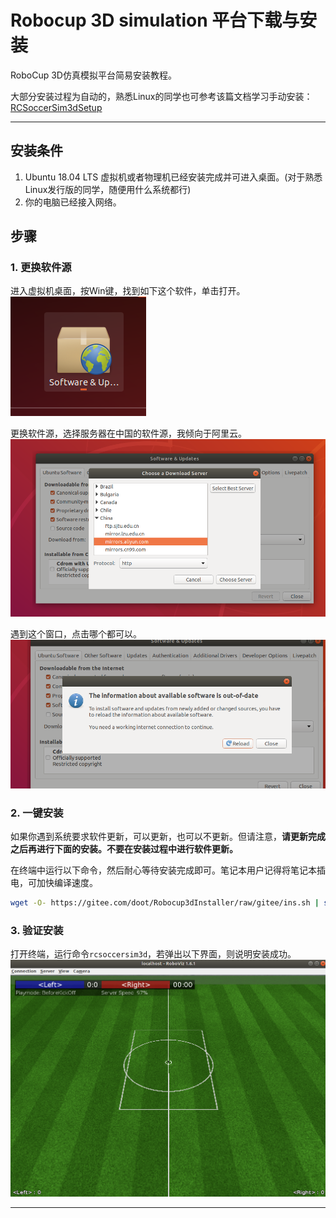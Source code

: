 # Robocup 3D simulation 平台下载与安装

RoboCup 3D仿真模拟平台简易安装教程。

大部分安装过程为自动的，熟悉Linux的同学也可参考该篇文档学习手动安装：[RCSoccerSim3dSetup](https://github.com/bluemoon93/RCSoccerSim3dSetup)

---

## 安装条件

1. Ubuntu 18.04 LTS 虚拟机或者物理机已经安装完成并可进入桌面。(对于熟悉Linux发行版的同学，随便用什么系统都行)
2. 你的电脑已经接入网络。

## 步骤

### 1. 更换软件源

进入虚拟机桌面，按Win键，找到如下这个软件，单击打开。
![avator](1.png)

更换软件源，选择服务器在中国的软件源，我倾向于阿里云。
![avator](2.png)

遇到这个窗口，点击哪个都可以。
![avator](3.png)

### 2. 一键安装

如果你遇到系统要求软件更新，可以更新，也可以不更新。但请注意，**请更新完成之后再进行下面的安装。不要在安装过程中进行软件更新。**

在终端中运行以下命令，然后耐心等待安装完成即可。笔记本用户记得将笔记本插电，可加快编译速度。

```sh
wget -O- https://gitee.com/doot/Robocup3dInstaller/raw/gitee/ins.sh | sh
```

### 3. 验证安装

打开终端，运行命令`rcsoccersim3d`，若弹出以下界面，则说明安装成功。
![avator](4.png)

---
